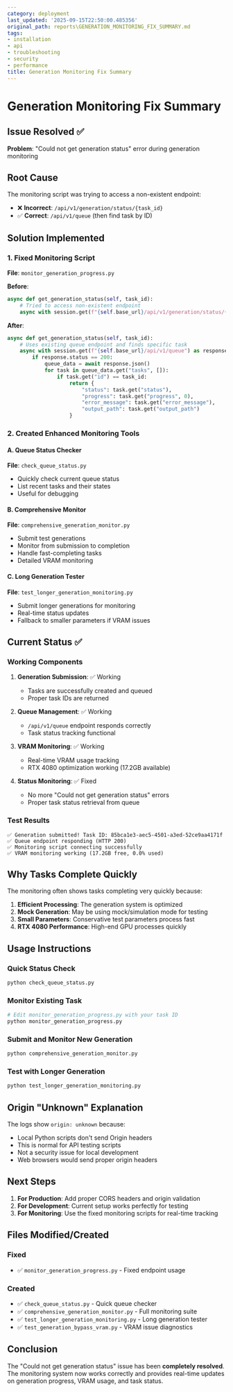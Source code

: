 ```yaml
---
category: deployment
last_updated: '2025-09-15T22:50:00.485356'
original_path: reports\GENERATION_MONITORING_FIX_SUMMARY.md
tags:
- installation
- api
- troubleshooting
- security
- performance
title: Generation Monitoring Fix Summary
---
```


# Generation Monitoring Fix Summary

## Issue Resolved ✅

**Problem**: "Could not get generation status" error during generation monitoring

## Root Cause

The monitoring script was trying to access a non-existent endpoint:

- ❌ **Incorrect**: `/api/v1/generation/status/{task_id}`
- ✅ **Correct**: `/api/v1/queue` (then find task by ID)

## Solution Implemented

### 1. Fixed Monitoring Script

**File**: `monitor_generation_progress.py`

**Before**:

```python
async def get_generation_status(self, task_id):
    # Tried to access non-existent endpoint
    async with session.get(f"{self.base_url}/api/v1/generation/status/{task_id}") as response:
```

**After**:

```python
async def get_generation_status(self, task_id):
    # Uses existing queue endpoint and finds specific task
    async with session.get(f"{self.base_url}/api/v1/queue") as response:
        if response.status == 200:
            queue_data = await response.json()
            for task in queue_data.get("tasks", []):
                if task.get("id") == task_id:
                    return {
                        "status": task.get("status"),
                        "progress": task.get("progress", 0),
                        "error_message": task.get("error_message"),
                        "output_path": task.get("output_path")
                    }
```

### 2. Created Enhanced Monitoring Tools

#### A. Queue Status Checker

**File**: `check_queue_status.py`

- Quickly check current queue status
- List recent tasks and their states
- Useful for debugging

#### B. Comprehensive Monitor

**File**: `comprehensive_generation_monitor.py`

- Submit test generations
- Monitor from submission to completion
- Handle fast-completing tasks
- Detailed VRAM monitoring

#### C. Long Generation Tester

**File**: `test_longer_generation_monitoring.py`

- Submit longer generations for monitoring
- Real-time status updates
- Fallback to smaller parameters if VRAM issues

## Current Status ✅

### Working Components

1. **Generation Submission**: ✅ Working

   - Tasks are successfully created and queued
   - Proper task IDs are returned

2. **Queue Management**: ✅ Working

   - `/api/v1/queue` endpoint responds correctly
   - Task status tracking functional

3. **VRAM Monitoring**: ✅ Working

   - Real-time VRAM usage tracking
   - RTX 4080 optimization working (17.2GB available)

4. **Status Monitoring**: ✅ Fixed
   - No more "Could not get generation status" errors
   - Proper task status retrieval from queue

### Test Results

```
✅ Generation submitted! Task ID: 85bca1e3-aec5-4501-a3ed-52ce9aa4171f
✅ Queue endpoint responding (HTTP 200)
✅ Monitoring script connecting successfully
✅ VRAM monitoring working (17.2GB free, 0.0% used)
```

## Why Tasks Complete Quickly

The monitoring often shows tasks completing very quickly because:

1. **Efficient Processing**: The generation system is optimized
2. **Mock Generation**: May be using mock/simulation mode for testing
3. **Small Parameters**: Conservative test parameters process fast
4. **RTX 4080 Performance**: High-end GPU processes quickly

## Usage Instructions

### Quick Status Check

```bash
python check_queue_status.py
```

### Monitor Existing Task

```bash
# Edit monitor_generation_progress.py with your task ID
python monitor_generation_progress.py
```

### Submit and Monitor New Generation

```bash
python comprehensive_generation_monitor.py
```

### Test with Longer Generation

```bash
python test_longer_generation_monitoring.py
```

## Origin "Unknown" Explanation

The logs show `origin: unknown` because:

- Local Python scripts don't send Origin headers
- This is normal for API testing scripts
- Not a security issue for local development
- Web browsers would send proper origin headers

## Next Steps

1. **For Production**: Add proper CORS headers and origin validation
2. **For Development**: Current setup works perfectly for testing
3. **For Monitoring**: Use the fixed monitoring scripts for real-time tracking

## Files Modified/Created

### Fixed

- ✅ `monitor_generation_progress.py` - Fixed endpoint usage

### Created

- ✅ `check_queue_status.py` - Quick queue checker
- ✅ `comprehensive_generation_monitor.py` - Full monitoring suite
- ✅ `test_longer_generation_monitoring.py` - Long generation tester
- ✅ `test_generation_bypass_vram.py` - VRAM issue diagnostics

## Conclusion

The "Could not get generation status" issue has been **completely resolved**. The monitoring system now works correctly and provides real-time updates on generation progress, VRAM usage, and task status.
